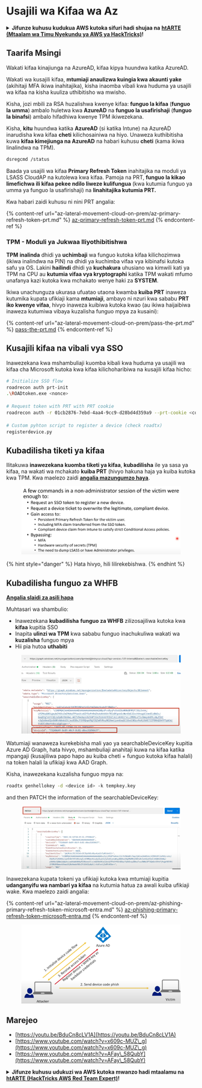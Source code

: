 # Usajili wa Kifaa wa Az

<details>

<summary><strong>Jifunze kuhusu kudukua AWS kutoka sifuri hadi shujaa na</strong> <a href="https://training.hacktricks.xyz/courses/arte"><strong>htARTE (Mtaalam wa Timu Nyekundu ya AWS ya HackTricks)</strong></a><strong>!</strong></summary>

Njia nyingine za kusaidia HackTricks:

* Ikiwa unataka kuona **kampuni yako ikitangazwa kwenye HackTricks** au **kupakua HackTricks kwa PDF** Angalia [**MIPANGO YA KUJIUNGA**](https://github.com/sponsors/carlospolop)!
* Pata [**bidhaa rasmi za PEASS & HackTricks**](https://peass.creator-spring.com)
* Gundua [**Familia ya PEASS**](https://opensea.io/collection/the-peass-family), mkusanyiko wetu wa [**NFTs**](https://opensea.io/collection/the-peass-family) ya kipekee
* **Jiunge na** 💬 [**Kikundi cha Discord**](https://discord.gg/hRep4RUj7f) au kikundi cha [**telegram**](https://t.me/peass) au **tufuate** kwenye **Twitter** 🐦 [**@hacktricks\_live**](https://twitter.com/hacktricks\_live)**.**
* **Shiriki mbinu zako za kudukua kwa kuwasilisha PRs kwa** [**HackTricks**](https://github.com/carlospolop/hacktricks) na [**HackTricks Cloud**](https://github.com/carlospolop/hacktricks-cloud) repos za github.

</details>

## Taarifa Msingi

Wakati kifaa kinajiunga na AzureAD, kifaa kipya huundwa katika AzureAD.

Wakati wa kusajili kifaa, **mtumiaji anaulizwa kuingia kwa akaunti yake** (akihitaji MFA ikiwa inahitajika), kisha inaomba vibali kwa huduma ya usajili wa kifaa na kisha kuuliza uthibitisho wa mwisho.

Kisha, jozi mbili za RSA huzalishwa kwenye kifaa: **funguo la kifaa** (**funguo la umma**) ambalo huletwa kwa **AzureAD** na **funguo la usafirishaji** (**funguo la binafsi**) ambalo hifadhiwa kwenye TPM ikiwezekana.

Kisha, **kitu** huundwa katika **AzureAD** (si katika Intune) na AzureAD inarudisha kwa kifaa **cheti** kilichosainiwa na hiyo. Unaweza kuthibitisha kuwa **kifaa kimejiunga na AzureAD** na habari kuhusu **cheti** (kama ikiwa linalindwa na TPM).
```bash
dsregcmd /status
```
Baada ya usajili wa kifaa **Primary Refresh Token** inahitajika na moduli ya LSASS CloudAP na kutolewa kwa kifaa. Pamoja na PRT, **funguo la kikao limefichwa ili kifaa pekee ndilo liweze kulifungua** (kwa kutumia funguo ya umma ya funguo la usafirishaji) na **linahitajika kutumia PRT.**

Kwa habari zaidi kuhusu ni nini PRT angalia:

{% content-ref url="az-lateral-movement-cloud-on-prem/az-primary-refresh-token-prt.md" %}
[az-primary-refresh-token-prt.md](az-lateral-movement-cloud-on-prem/az-primary-refresh-token-prt.md)
{% endcontent-ref %}

### TPM - Moduli ya Jukwaa Iliyothibitishwa

**TPM** **inalinda** dhidi ya **uchimbaji** wa funguo kutoka kifaa kilichozimwa (ikiwa inalindwa na PIN) na dhidi ya kuchimba vifaa vya kibinafsi kutoka safu ya OS. Lakini **hailindi** dhidi ya **kuchakura** uhusiano wa kimwili kati ya TPM na CPU au **kutumia vifaa vya kryptographi** katika TPM wakati mfumo unafanya kazi kutoka kwa mchakato wenye haki za **SYSTEM**.

Ikiwa unachunguza ukurasa ufuatao utaona kwamba **kuiba PRT** inaweza kutumika kupata ufikiaji kama **mtumiaji**, ambayo ni nzuri kwa sababu **PRT iko kwenye vifaa**, hivyo inaweza kuibiwa kutoka kwao (au ikiwa haijaibiwa inaweza kutumiwa vibaya kuzalisha funguo mpya za kusaini):

{% content-ref url="az-lateral-movement-cloud-on-prem/pass-the-prt.md" %}
[pass-the-prt.md](az-lateral-movement-cloud-on-prem/pass-the-prt.md)
{% endcontent-ref %}

## Kusajili kifaa na vibali vya SSO

Inawezekana kwa mshambuliaji kuomba kibali kwa huduma ya usajili wa kifaa cha Microsoft kutoka kwa kifaa kilichoharibiwa na kusajili kifaa hicho:
```bash
# Initialize SSO flow
roadrecon auth prt-init
.\ROADtoken.exe <nonce>

# Request token with PRT with PRT cookie
roadrecon auth -r 01cb2876-7ebd-4aa4-9cc9-d28bd4d359a9 --prt-cookie <cookie>

# Custom pyhton script to register a device (check roadtx)
registerdevice.py
```
## Kubadilisha tiketi ya kifaa

Ilitakuwa **inawezekana kuomba tiketi ya kifaa**, **kubadilisha** ile ya sasa ya kifaa, na wakati wa mchakato **kuiba PRT** (hivyo hakuna haja ya kuiba kutoka kwa TPM. Kwa maelezo zaidi [**angalia mazungumzo haya**](https://youtu.be/BduCn8cLV1A).

<figure><img src="../../.gitbook/assets/image (32).png" alt=""><figcaption></figcaption></figure>

{% hint style="danger" %}
Hata hivyo, hili lilirekebishwa.
{% endhint %}

## Kubadilisha funguo za WHFB

[**Angalia slaidi za asili hapa**](https://dirkjanm.io/assets/raw/Windows%20Hello%20from%20the%20other%20side\_nsec\_v1.0.pdf)

Muhtasari wa shambulio:

* Inawezekana **kubadilisha** **funguo za WHFB** zilizosajiliwa kutoka kwa **kifaa** kupitia SSO
* Inapita **ulinzi wa TPM** kwa sababu funguo inachukuliwa wakati wa **kuzalisha** funguo mpya
* Hii pia hutoa **uthabiti**

<figure><img src="../../.gitbook/assets/image (34).png" alt=""><figcaption></figcaption></figure>

Watumiaji wanaweza kurekebisha mali yao ya searchableDeviceKey kupitia Azure AD Graph, hata hivyo, mshambuliaji anahitaji kuwa na kifaa katika mpangaji (kusajiliwa papo hapo au kuiba cheti + funguo kutoka kifaa halali) na token halali la ufikiaji kwa AAD Graph.

Kisha, inawezekana kuzalisha funguo mpya na:
```bash
roadtx genhellokey -d <device id> -k tempkey.key
```
and then PATCH the information of the searchableDeviceKey:

<figure><img src="../../.gitbook/assets/image (36).png" alt=""><figcaption></figcaption></figure>

Inawezekana kupata tokeni ya ufikiaji kutoka kwa mtumiaji kupitia **udanganyifu wa nambari ya kifaa** na kutumia hatua za awali kuiba ufikiaji wake. Kwa maelezo zaidi angalia:

{% content-ref url="az-lateral-movement-cloud-on-prem/az-phishing-primary-refresh-token-microsoft-entra.md" %}
[az-phishing-primary-refresh-token-microsoft-entra.md](az-lateral-movement-cloud-on-prem/az-phishing-primary-refresh-token-microsoft-entra.md)
{% endcontent-ref %}

<figure><img src="../../.gitbook/assets/image (37).png" alt=""><figcaption></figcaption></figure>

## Marejeo

* [https://youtu.be/BduCn8cLV1A](https://youtu.be/BduCn8cLV1A)
* [https://www.youtube.com/watch?v=x609c-MUZ\_g](https://www.youtube.com/watch?v=x609c-MUZ\_g)
* [https://www.youtube.com/watch?v=AFay\_58QubY](https://www.youtube.com/watch?v=AFay\_58QubY)

<details>

<summary><strong>Jifunze kuhusu udukuzi wa AWS kutoka mwanzo hadi mtaalamu na</strong> <a href="https://training.hacktricks.xyz/courses/arte"><strong>htARTE (HackTricks AWS Red Team Expert)</strong></a><strong>!</strong></summary>

Njia nyingine za kusaidia HackTricks:

* Ikiwa unataka kuona **kampuni yako ikitangazwa kwenye HackTricks** au **kupakua HackTricks kwa PDF** Angalia [**MIPANGO YA KUJIUNGA**](https://github.com/sponsors/carlospolop)!
* Pata [**bidhaa rasmi za PEASS & HackTricks**](https://peass.creator-spring.com)
* Gundua [**Familia ya PEASS**](https://opensea.io/collection/the-peass-family), mkusanyiko wetu wa [**NFTs**](https://opensea.io/collection/the-peass-family) ya kipekee
* **Jiunge na** 💬 [**Kikundi cha Discord**](https://discord.gg/hRep4RUj7f) au kikundi cha [**telegram**](https://t.me/peass) au **tufuate** kwenye **Twitter** 🐦 [**@hacktricks\_live**](https://twitter.com/hacktricks\_live)**.**
* **Shiriki mbinu zako za udukuzi kwa kuwasilisha PRs kwa** [**HackTricks**](https://github.com/carlospolop/hacktricks) na [**HackTricks Cloud**](https://github.com/carlospolop/hacktricks-cloud) repos za github.

</details>
